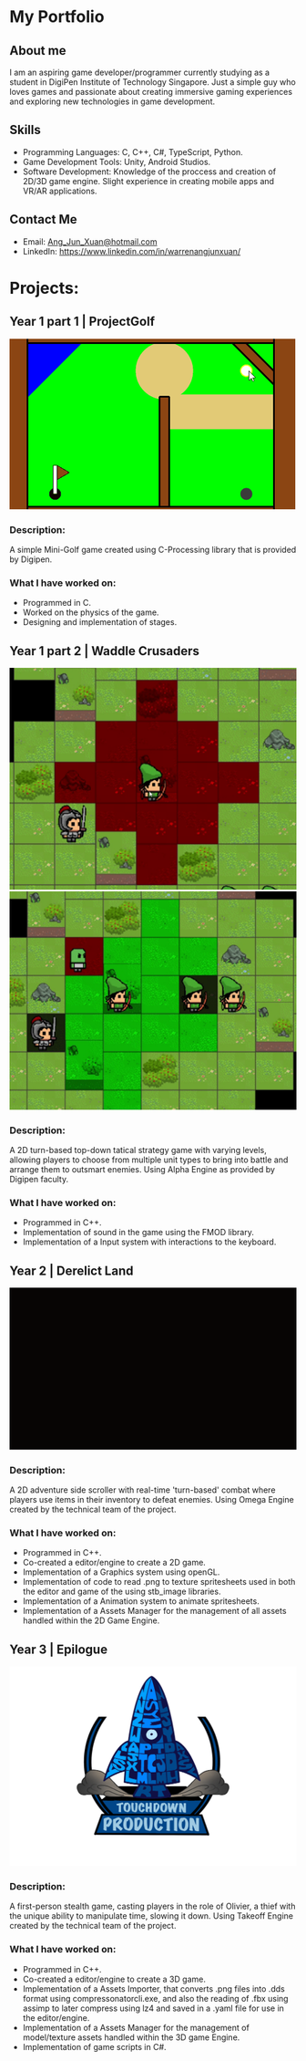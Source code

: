 # My Portfolio
## About me
I am an aspiring game developer/programmer currently studying as a student in DigiPen Institute of Technology Singapore. Just a simple guy who loves games and passionate about creating immersive gaming experiences and exploring new technologies in game development.
## Skills
- Programming Languages: C, C++, C#, TypeScript, Python.
- Game Development Tools: Unity, Android Studios.
- Software Development: Knowledge of the proccess and creation of 2D/3D game engine. Slight experience in creating mobile apps and VR/AR applications.
## Contact Me
- Email: Ang_Jun_Xuan@hotmail.com
- LinkedIn: https://www.linkedin.com/in/warrenangjunxuan/

# Projects:
## Year 1 part 1 	| ProjectGolf
![SneakPeek](images/ProjectGolf/Level1.gif)
### Description:
A simple Mini-Golf game created using C-Processing library that is provided by Digipen.
### What I have worked on:
- Programmed in C.
- Worked on the physics of the game.
- Designing and implementation of stages.

## Year 1 part 2 	| Waddle Crusaders
![SneakPeek](images/WaddleCrusaders/1.png)
![SneakPeek](images/WaddleCrusaders/2.png)
### Description:
A 2D turn-based top-down tatical strategy game with varying levels, allowing players to choose from multiple unit types to bring into battle and arrange them to outsmart enemies. 
Using Alpha Engine as provided by Digipen faculty.
### What I have worked on:
- Programmed in C++.
- Implementation of sound in the game using the FMOD library.
- Implementation of a Input system with interactions to the keyboard.

## Year 2	      	| Derelict Land
![SneakPeek](images/DerelictLand/1.gif)
### Description:
A 2D adventure side scroller with real-time 'turn-based' combat where players use items in their inventory to defeat enemies.
Using Omega Engine created by the technical team of the project.
### What I have worked on:
- Programmed in C++.
- Co-created a editor/engine to create a 2D game.
- Implementation of a Graphics system using openGL.
- Implementation of code to read .png to texture spritesheets used in both the editor and game of the using stb_image libraries.
- Implementation of a Animation system to animate spritesheets.
- Implementation of a Assets Manager for the management of all assets handled within the 2D Game Engine.

## Year 3	      	| Epilogue
![SneakPeek](images/Epilogue/TouchdownProductionLogo.png)
### Description:
A first-person stealth game, casting players in the role of Olivier, a thief with the unique ability to manipulate time, slowing it down.
Using Takeoff Engine created by the technical team of the project.
### What I have worked on:
- Programmed in C++.
- Co-created a editor/engine to create a 3D game.
- Implementation of a Assets Importer, that converts .png files into .dds format using compressonatorcli.exe, and also the reading of .fbx using assimp to later compress using lz4 and saved in a .yaml file for use in the editor/engine.
- Implementation of a Assets Manager for the management of model/texture assets handled within the 3D game Engine.
- Implementation of game scripts in C#.

